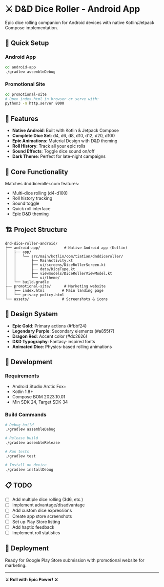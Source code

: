 # ⚔️ D&D Dice Roller - Android App

Epic dice rolling companion for Android devices with native Kotlin/Jetpack Compose implementation.

## 🚀 Quick Setup

### Android App
```bash
cd android-app
./gradlew assembleDebug
```

### Promotional Site
```bash
cd promotional-site
# Open index.html in browser or serve with:
python3 -m http.server 8000
```

## 📱 Features

- **Native Android**: Built with Kotlin & Jetpack Compose
- **Complete Dice Set**: d4, d6, d8, d10, d12, d20, d100
- **Epic Animations**: Material Design with D&D theming
- **Roll History**: Track all your epic rolls
- **Sound Effects**: Toggle dice sound on/off
- **Dark Theme**: Perfect for late-night campaigns

## 🎲 Core Functionality

Matches dnddiceroller.com features:
- Multi-dice rolling (d4-d100)
- Roll history tracking
- Sound toggle
- Quick roll interface
- Epic D&D theming

## 🏗️ Project Structure

```
dnd-dice-roller-android/
├── android-app/           # Native Android app (Kotlin)
│   ├── app/
│   │   └── src/main/kotlin/com/tiation/dnddiceroller/
│   │       ├── MainActivity.kt
│   │       ├── ui/screens/DiceRollerScreen.kt
│   │       ├── data/DiceType.kt
│   │       ├── viewmodels/DiceRollerViewModel.kt
│   │       └── ui/theme/
│   └── build.gradle
├── promotional-site/      # Marketing website
│   ├── index.html        # Main landing page
│   └── privacy-policy.html
└── assets/               # Screenshots & icons
```

## 🎨 Design System

- **Epic Gold**: Primary actions (#fbbf24)
- **Legendary Purple**: Secondary elements (#a855f7)
- **Dragon Red**: Accent color (#dc2626)
- **D&D Typography**: Fantasy-inspired fonts
- **Animated Dice**: Physics-based rolling animations

## 🔧 Development

### Requirements
- Android Studio Arctic Fox+
- Kotlin 1.8+
- Compose BOM 2023.10.01
- Min SDK 24, Target SDK 34

### Build Commands
```bash
# Debug build
./gradlew assembleDebug

# Release build
./gradlew assembleRelease

# Run tests
./gradlew test

# Install on device
./gradlew installDebug
```

## 📋 TODO

- [ ] Add multiple dice rolling (3d6, etc.)
- [ ] Implement advantage/disadvantage
- [ ] Add custom dice expressions
- [ ] Create app store screenshots
- [ ] Set up Play Store listing
- [ ] Add haptic feedback
- [ ] Implement roll statistics

## 🎯 Deployment

Ready for Google Play Store submission with promotional website for marketing.

---

**⚔️ Roll with Epic Power! ⚔️**